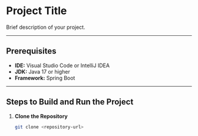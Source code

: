 # Project Title

Brief description of your project.

---

## Prerequisites

- **IDE:** Visual Studio Code or IntelliJ IDEA  
- **JDK:** Java 17 or higher  
- **Framework:** Spring Boot  

---

## Steps to Build and Run the Project

1. **Clone the Repository**
   ```bash
   git clone <repository-url>

